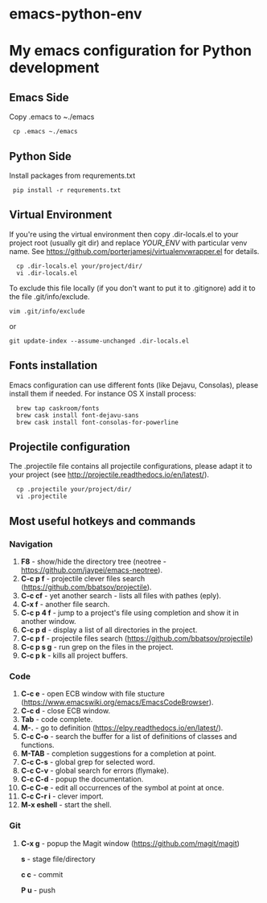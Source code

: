 # emacs-python-env

# My emacs configuration for Python development

## Emacs Side
Copy .emacs to ~./emacs
```
 cp .emacs ~./emacs
```

## Python Side
Install packages from requrements.txt
```
 pip install -r requrements.txt
```

## Virtual Environment
If you're using the virtual environment then copy .dir-locals.el to your project root (usually git dir) and replace *YOUR_ENV* with particular venv name. See https://github.com/porterjamesj/virtualenvwrapper.el for details.
```
  cp .dir-locals.el your/project/dir/
  vi .dir-locals.el
```
To exclude this file locally (if you don't want to put it to .gitignore) add it to the file .git/info/exclude.
```
vim .git/info/exclude
```
or
```
git update-index --assume-unchanged .dir-locals.el
```

## Fonts installation
Emacs configuration can use different fonts (like Dejavu, Consolas), please install them if needed. For instance OS X install process:
```
  brew tap caskroom/fonts
  brew cask install font-dejavu-sans
  brew cask install font-consolas-for-powerline
```

## Projectile configuration
The .projectile file contains all projectile configurations, please adapt it to your project (see http://projectile.readthedocs.io/en/latest/).
```
  cp .projectile your/project/dir/
  vi .projectile
```
## Most useful hotkeys and commands
 ### Navigation
   1. **F8** - show/hide the directory tree (neotree - https://github.com/jaypei/emacs-neotree).
   2. **C-c p f** - projectile clever files search (https://github.com/bbatsov/projectile).
   3. **C-c cf** - yet another search - lists all files with pathes (eply).
   4. **C-x f** - another file search.
   5. **C-c p 4 f** - jump to a project's file using completion and show it in another window.
   6. **C-c p d** - display a list of all directories in the project.
   7. **C-c p f** - projectile files search (https://github.com/bbatsov/projectile)
   8. **C-c p s g** - run grep on the files in the project.
   9. **C-c p k** - kills all project buffers.

 ### Code
   1. **C-c e** - open ECB window with file stucture (https://www.emacswiki.org/emacs/EmacsCodeBrowser).
   2. **C-c d** - close ECB window.
   3. **Tab** - code complete.
   4. **M-.** - go to definition (https://elpy.readthedocs.io/en/latest/).
   5. **C-c C-o** - search the buffer for a list of definitions of classes and functions.
   6. **M-TAB** - completion suggestions for a completion at point.
   7. **C-c C-s** - global grep for selected word.
   8. **C-c C-v** - global search for errors (flymake).
   9. **C-c C-d** - popup the documentation.
   10. **C-c C-e** - edit all occurrences of the symbol at point at once.
   11. **C-c C-r i** - clever import.
   12. **M-x eshell** - start the shell.
   
 ### Git
   1. **C-x g** - popup the Magit window (https://github.com/magit/magit)
     
      **s** - stage file/directory
      
      **c c** - commit
      
      **P u** - push
